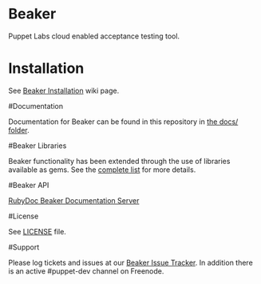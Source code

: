# Beaker

Puppet Labs cloud enabled acceptance testing tool.

# Installation

See [Beaker Installation](https://github.com/puppetlabs/beaker/wiki/Beaker-Installation) wiki page.

#Documentation

Documentation for Beaker can be found in this repository in [the docs/ folder](docs/README.md).

#Beaker Libraries

Beaker functionality has been extended through the use of libraries available as gems. See the
[complete list](docs/Beaker-Libraries.md) for more details.

#Beaker API

[RubyDoc Beaker Documentation Server](http://rubydoc.info/github/puppetlabs/beaker/frames)

#License

See [LICENSE](LICENSE) file.

#Support

Please log tickets and issues at our [Beaker Issue Tracker](https://tickets.puppetlabs.com/issues/?jql=project%20%3D%20BKR).  In addition there is an active #puppet-dev channel on Freenode.
